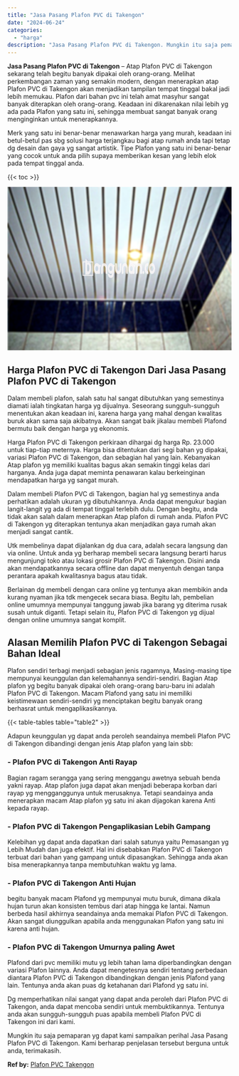 ```yaml
---
title: "Jasa Pasang Plafon PVC di Takengon"
date: "2024-06-24"
categories: 
  - "harga"
description: "Jasa Pasang Plafon PVC di Takengon. Mungkin itu saja pemaparan yg dapat kami sampaikan perihal Jasa Pasang Plafon PVC di Takengon. Kami berharap penjelasan t..."
---
```


**Jasa Pasang Plafon PVC di Takengon** – Atap Plafon PVC di Takengon sekarang telah begitu banyak dipakai oleh orang-orang. Melihat perkembangan zaman yang semakin modern, dengan menerapkan atap Plafon PVC di Takengon akan menjadikan tampilan tempat tinggal bakal jadi lebih memukau. Plafon dari bahan pvc ini telah amat masyhur sangat banyak diterapkan oleh orang-orang. Keadaan ini dikarenakan nilai lebih yg ada pada Plafon yang satu ini, sehingga membuat sangat banyak orang menginginkan untuk menerapkannya.

Merk yang satu ini benar-benar menawarkan harga yang murah, keadaan ini betul-betul pas sbg solusi harga terjangkau bagi atap rumah anda tapi tetap dg desain dan gaya yg sangat artistik. Tipe Plafon yang satu ini benar-benar yang cocok untuk anda pilih supaya memberikan kesan yang lebih elok pada tempat tinggal anda.

{{< toc >}}

![Jasa Pasang Plafon PVC di Takengon](/images/flafond-pvc-murah24.png)

## Harga Plafon PVC di Takengon Dari Jasa Pasang Plafon PVC di Takengon

Dalam membeli plafon, salah satu hal sangat dibutuhkan yang semestinya diamati ialah tingkatan harga yg dijualnya. Seseorang sungguh-sungguh menentukan akan keadaan ini, karena harga yang mahal dengan kwalitas buruk akan sama saja akibatnya. Akan sangat baik jikalau membeli Plafond bermutu baik dengan harga yg ekonomis.

Harga Plafon PVC di Takengon perkiraan dihargai dg harga Rp. 23.000 untuk tiap-tiap meternya. Harga bisa ditentukan dari segi bahan yg dipakai, variasi Plafon PVC di Takengon, dan sebagian hal yang lain. Kebanyakan Atap plafon yg memiliki kualitas bagus akan semakin tinggi kelas dari harganya. Anda juga dapat meminta penawaran kalau berkeinginan mendapatkan harga yg sangat murah.

Dalam membeli Plafon PVC di Takengon, bagian hal yg semestinya anda perhatikan adalah ukuran yg dibutuhkannya. Anda dapat mengukur bagian langit-langit yg ada di tempat tinggal terlebih dulu. Dengan begitu, anda tidak akan salah dalam menerapkan Atap plafon di rumah anda. Plafon PVC di Takengon yg diterapkan tentunya akan menjadikan gaya rumah akan menjadi sangat cantik.

Utk membelinya dapat dijalankan dg dua cara, adalah secara langsung dan via online. Untuk anda yg berharap membeli secara langsung berarti harus mengunjungi toko atau lokasi grosir Plafon PVC di Takengon. Disini anda akan mendapatkannya secara offline dan dapat menyentuh dengan tanpa perantara apakah kwalitasnya bagus atau tidak.

Berlainan dg membeli dengan cara online yg tentunya akan membikin anda kurang nyaman jika tdk mengecek secara biasa. Begitu lah, pembelian online umumnya mempunyai tanggung jawab jika barang yg diterima rusak susah untuk diganti. Tetapi selain itu, Plafon PVC di Takengon yg dijual dengan online umumnya sangat komplit.

## Alasan Memilih Plafon PVC di Takengon Sebagai Bahan Ideal

Plafon sendiri terbagi menjadi sebagian jenis ragamnya, Masing-masing tipe mempunyai keunggulan dan kelemahannya sendiri-sendiri. Bagian Atap plafon yg begitu banyak dipakai oleh orang-orang baru-baru ini adalah Plafon PVC di Takengon. Macam Plafond yang satu ini memiliki keistimewaan sendiri-sendiri yg menciptakan begitu banyak orang berhasrat untuk mengaplikasikannya.

{{< table-tables table="table2" >}}

Adapun keunggulan yg dapat anda peroleh seandainya membeli Plafon PVC di Takengon dibandingi dengan jenis Atap plafon yang lain sbb:

### \- Plafon PVC di Takengon Anti Rayap

Bagian ragam serangga yang sering menggangu awetnya sebuah benda yakni rayap. Atap plafon juga dapat akan menjadi beberapa korban dari rayap yg mengganggunya untuk merusaknya. Tetapi seandainya anda menerapkan macam Atap plafon yg satu ini akan dijagokan karena Anti kepada rayap.

### \- Plafon PVC di Takengon Pengaplikasian Lebih Gampang

Kelebihan yg dapat anda dapatkan dari salah satunya yaitu Pemasangan yg Lebih Mudah dan juga efektif. Hal ini disebabkan Plafon PVC di Takengon terbuat dari bahan yang gampang untuk dipasangkan. Sehingga anda akan bisa menerapkannya tanpa membutuhkan waktu yg lama.

### \- Plafon PVC di Takengon Anti Hujan

begitu banyak macam Plafond yg mempunyai mutu buruk, dimana dikala hujan turun akan konsisten tembus dari atap hingga ke lantai. Namun berbeda hasil akhirnya seandainya anda memakai Plafon PVC di Takengon. Akan sangat diunggulkan apabila anda menggunakan Plafon yang satu ini karena anti hujan.

### \- Plafon PVC di Takengon Umurnya paling Awet

Plafond dari pvc memiliki mutu yg lebih tahan lama diperbandingkan dengan variasi Plafon lainnya. Anda dapat mengetesnya sendiri tentang perbedaan diantara Plafon PVC di Takengon dibandingkan dengan jenis Plafond yang lain. Tentunya anda akan puas dg ketahanan dari Plafond yg satu ini.

Dg memperhatikan nilai sangat yang dapat anda peroleh dari Plafon PVC di Takengon, anda dapat mencoba sendiri untuk membuktikannya. Tentunya anda akan sungguh-sungguh puas apabila membeli Plafon PVC di Takengon ini dari kami.

Mungkin itu saja pemaparan yg dapat kami sampaikan perihal Jasa Pasang Plafon PVC di Takengon. Kami berharap penjelasan tersebut berguna untuk anda, terimakasih.

**Ref by:** [Plafon PVC Takengon](https://id.wikipedia.org/wiki/Plafon)
